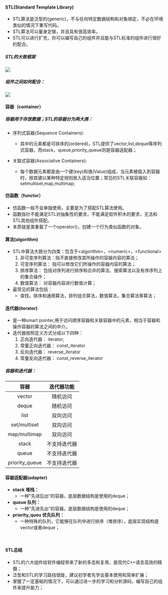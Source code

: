 #### STL(Standard Template Library)

+ STL算法是泛型的(generic)，不与任何特定数据结构和对象绑定，不必在环境类似的情况下重写代码。
+ STL算法可以量身定做，并且具有很高效率。
+ STL可以进行扩充，你可以编写自己的组件并且能与STL标准的组件进行很好的配合。



##### STL的大致框架

![](C:\Users\dxc\Desktop\C++进阶编程\imgs\01.jpg)



##### 组件之间如何配合：

![](C:\Users\dxc\Desktop\C++进阶编程\imgs\02.jpg)

#### 容器（container）

##### 容器用于存放数据；STL的容器分为两大类：

+ 序列式容器(Sequence Containers):
  + 其中的元素都是可排序的(ordered)，STL提供了vector,list,deque等序列式容器，而stack，queue,priority_queue则是容器适配器；

+ 关联式容器(Associative Containers):
  + 每个数据元素都是由一个键(key)和值(Value)组成，当元素被插入到容器时，按其键以某种特定规则放入适当位置；常见的STL关联容器如：setmultiset,map,multimap;



#### 仿函数（functor）

+ 仿函数一般不会单独使用，主要是为了搭配STL算法使用。
+ 函数指针不能满足STL对抽象性的要求，不能满足软件积木的要求，无法和STL其他组件搭配。
+ 本质就是类重载了一个operator()，创建一个行为类似函数的对象。
  



#### 算法(algorithm)

+ STL中算法大致分为四类：包含于\<algorithm>，\<numeric>，\<functional>
  1. 非可变序列算法：指不直接修改其所操作的容器内容的算法；
  2. 可变序列算法： 指可以修改它们所操作的容器内容的算法；
  3. 排序算法： 包括对序列进行排序和合并的算法、搜索算法以及有序序列上的集合操作；
  4. 数值算法： 对容器内容进行数值计算；
+ 最常见的算法包括：
     + 查找，排序和通用算法，排列组合算法，数值算法，集合算法等算法；




#### 迭代器(iterator)

+ 是一种smart pointer,用于访问顺序容器和关联容器中的元素，相当于容器和操作容器的算法之间的中介。
+ 迭代器按照定义方式分成以下四种：
  1. 正向迭代器：     	 iterator;
  2. 常量正向迭代器：  const_iterator
  3. 反向迭代器：          reverse_iterator
  4. 常量反向迭代器：  const_reverse_iterator

##### 容器和迭代器：

|      容器      |  迭代器功能  |
| :------------: | :----------: |
|     vector     |   随机访问   |
|     deque      |   随机访问   |
|      list      |   双向访问   |
|  set/multiset  |   双向访问   |
|  map/multimap  |   双向访问   |
|     stack      | 不支持迭代器 |
|     queue      | 不支持迭代器 |
| priority_queue | 不支持迭代器 |



#### 容器适配器(adapter)

+ __stack 堆栈：__
  + 一种”先进后出“的容器，底层数据结构是使用的deque；
+ __queue 队列：__
  + 一种”先进先出“的容器，底层数据结构是使用的deque；
+ __priority_queu 优先队列：__
  + 一种特殊的队列，它能够在队列中进行排序（堆排序），底层实现结构是vector或者deque；

​	

#### STL总结

+ STL的六大组件给软件编程带来了新的多态和复用，是现代C++语言高效的精髓；
+ 泛型和STL的学习路线很陡，建议初学者先学会基本使用和简单扩展；
+ 掌握了一定基础的情况下，可以通过进一步的学习和分析源码，编写自己的组件来提升能力；
